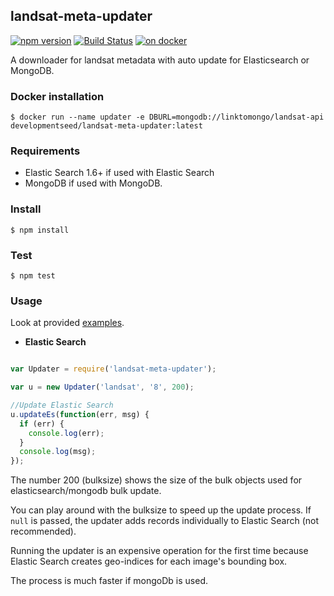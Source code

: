 ## landsat-meta-updater

[![npm version](https://badge.fury.io/js/landsat-meta-updater.svg)](http://badge.fury.io/js/landsat-meta-updater)
[![Build Status](https://travis-ci.org/developmentseed/landsat-meta-updater.svg?branch=master)](https://travis-ci.org/developmentseed/landsat-meta-updater)
[![on docker](https://img.shields.io/badge/docker-available-green.svg)](https://hub.docker.com/r/developmentseed/landsat-meta-updater/)

A downloader for landsat metadata with auto update for Elasticsearch or MongoDB.

### Docker installation

    $ docker run --name updater -e DBURL=mongodb://linktomongo/landsat-api developmentseed/landsat-meta-updater:latest

### Requirements

- Elastic Search 1.6+ if used with Elastic Search
- MongoDB if used with MongoDB.

### Install

    $ npm install

### Test

    $ npm test

### Usage

Look at provided [examples](/examples).

- **Elastic Search**

```javascript

var Updater = require('landsat-meta-updater');

var u = new Updater('landsat', '8', 200);

//Update Elastic Search
u.updateEs(function(err, msg) {
  if (err) {
    console.log(err);
  }
  console.log(msg);
});
```

The number 200 (bulksize) shows the size of the bulk objects used for elasticsearch/mongodb bulk update.

You can play around with the bulksize to speed up the update process. If `null` is passed, the updater adds records individually to Elastic Search (not recommended).

Running the updater is an expensive operation for the first time because Elastic Search creates geo-indices for each image's bounding box.

The process is much faster if mongoDb is used.
